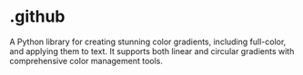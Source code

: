 # .github
A Python library for creating stunning color gradients, including full-color, and applying them to text. It supports both linear and circular gradients with comprehensive color management tools.
